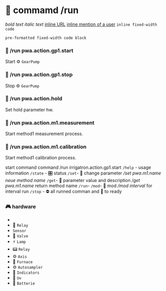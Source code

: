 # 📖 commamd /run

*bold text*
_italic text_
[inline URL](http://www.example.com/)
[inline mention of a user](tg://user?id=@larpwa_bot)
`inline fixed-width code`
```block_language
pre-formatted fixed-width code block
```

### 📢  /run pwa.action.gp1.start

Start  ⚙️  `GearPump`  

### 📢  /run pwa.action.gp1.stop

Stop  ⚙️  `GearPump`  

### 📢  /run pwa.action.hold

Set hold parameter hw.

### 📢  /run pwa.action.m1.measurement

Start method1 measurement process.

### 📢  /run pwa.action.m1.calibration

Start method1 calibration process.

start command command /run irrigatron.action.gp1.start
`/help` - usage information
`/state` - 🎛 status
`/set`- 🔧 change parameter */set pwa.m1.name neue method name*
`/get`- 🔧 parameter value and description */get pwa.m1.name* return method name
`/run`- 
`/mod`- 🔄 mod */mod interval* for interval run
`/stop` - ⛔ all runned comman and 🔄 to ready



### 🎮 hardware

*
* 🔧 `Relay`
*  `Sensor`
* 🔩 `Valve`
* ⚡  `Lamp`
* 📟 `Relay`
* ⚙  `Axis`
* 🧯 `Furnace`
* ⚙️  `Autosampler`
* 🚴 `Indicators`
* 🧰 `Uv`
* 🔋 `Batterie`
